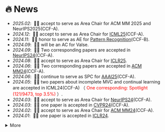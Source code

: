 # 🔥 News
- *2025.02*: &nbsp;🎉🎉 accept to serve as Area Chair for ACM MM 2025 and NeurIPS2025(CCF-A). 
- *2024.12*: &nbsp;🎉🎉 accept to serve as Area Chair for [ICML25](https://icml.cc/)(CCF-A). 
- *2024.11*: &nbsp;🎉🎉 honor to serve as AE for [Pattern Recognition](https://www.sciencedirect.com/journal/pattern-recognition)(CCF-B). 
- *2024.09*: &nbsp;🎉🎉 will be an AC for Valse. 
- *2024.09*: &nbsp;🎉🎉 Two corresponding papers are accepted in [NeurIPS24](https://neurips.cc/Conferences/2024)(CCF-A). 
- *2024.08*: &nbsp;🎉🎉 accept to serve as Area Chair for [ICLR25](https://iclr.cc/Conferences/2025).
- *2024.06*: &nbsp;🎉🎉 Two corresponding papers are accepted in [ACM MM24](https://2024.acmmm.org/)(CCF-A). 
- *2024.06*: &nbsp;🎉🎉 continue to serve as SPC for [AAAI25](https://aaai.org/conference/aaai/aaai-25/)(CCF-A). 
- *2024.05*: &nbsp;🎉🎉 two papers about incomplete MVC and continual learning are accepted in ICML24(CCF-A) （<font color="red"> One corresponding: Spotlight (121/9473, top 3.5%)</font> ）. 
- *2024.03*: &nbsp;🎉🎉 accept to serve as Area Chair for [NeurIPS24](https://neurips.cc/Conferences/2024)(CCF-A). 
- *2024.03*: &nbsp;🎉🎉 one paper is accepted in [CVPR24](https://cvpr.thecvf.com/Conferences/2024)(CCF-A). 
- *2024.02*: &nbsp;🎉🎉 accept to serve as Area Chair for [ACM MM24](https://2024.acmmm.org/)(CCF-A). 
- *2024.01*: &nbsp;🎉🎉 one paper is accepted in [ICLR24](https://iclr.cc/Conferences/2024). 


<details>
  <summary>More</summary>
 - *2023.12*: &nbsp;🎉🎉 four papers have been accepted in AAAI24. 
 
</details>
